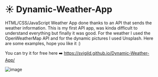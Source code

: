 # ☀️ Dynamic-Weather-App

HTML/CSS/JavaScript Weather App done thanks to an API that sends the weather information. This is my first API app, was kinda difficult to understand everything but finally it was good. For the weather I used the OpenWeatherMap API and for the dynamic pictures I used Unsplash. Here are some examples, hope you like it :)
 
You can try it for free here ➡️ https://svigild.github.io/Dynamic-Weather-App/

![image](https://user-images.githubusercontent.com/116498192/210015577-55f93493-5051-4316-9553-5c2c902ac689.png)

